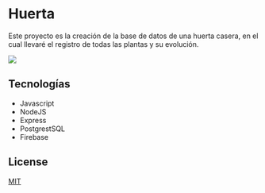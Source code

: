 # Huerta

Este proyecto es la creación de la base de datos de una huerta casera, en el
cual llevaré el registro de todas las plantas y su evolución.

![](https://infoagro.com.ar/wp-content/uploads/2018/09/Huerta.png)

## Tecnologías

- Javascript
- NodeJS
- Express
- PostgrestSQL
- Firebase

## License

[MIT](https://opensource.org/licenses/MIT)
